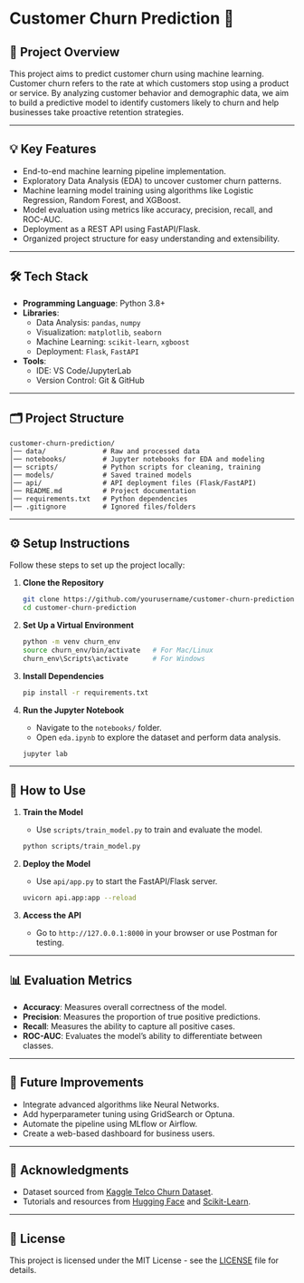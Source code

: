 
# Customer Churn Prediction 🚀

## 🖖 Project Overview
This project aims to predict customer churn using machine learning. Customer churn refers to the rate at which customers stop using a product or service. By analyzing customer behavior and demographic data, we aim to build a predictive model to identify customers likely to churn and help businesses take proactive retention strategies.

---

## 💡 Key Features
- End-to-end machine learning pipeline implementation.
- Exploratory Data Analysis (EDA) to uncover customer churn patterns.
- Machine learning model training using algorithms like Logistic Regression, Random Forest, and XGBoost.
- Model evaluation using metrics like accuracy, precision, recall, and ROC-AUC.
- Deployment as a REST API using FastAPI/Flask.
- Organized project structure for easy understanding and extensibility.

---

## 🛠️ Tech Stack
- **Programming Language**: Python 3.8+
- **Libraries**: 
  - Data Analysis: `pandas`, `numpy`
  - Visualization: `matplotlib`, `seaborn`
  - Machine Learning: `scikit-learn`, `xgboost`
  - Deployment: `Flask`, `FastAPI`
- **Tools**:
  - IDE: VS Code/JupyterLab
  - Version Control: Git & GitHub

---

## 🗂️ Project Structure
```
customer-churn-prediction/
│── data/              # Raw and processed data
│── notebooks/         # Jupyter notebooks for EDA and modeling
│── scripts/           # Python scripts for cleaning, training
│── models/            # Saved trained models
│── api/               # API deployment files (Flask/FastAPI)
│── README.md          # Project documentation
│── requirements.txt   # Python dependencies
│── .gitignore         # Ignored files/folders
```

---

## ⚙️ Setup Instructions
Follow these steps to set up the project locally:

1. **Clone the Repository**
   ```bash
   git clone https://github.com/yourusername/customer-churn-prediction.git
   cd customer-churn-prediction
   ```

2. **Set Up a Virtual Environment**
   ```bash
   python -m venv churn_env
   source churn_env/bin/activate   # For Mac/Linux
   churn_env\Scripts\activate      # For Windows
   ```

3. **Install Dependencies**
   ```bash
   pip install -r requirements.txt
   ```

4. **Run the Jupyter Notebook**
   - Navigate to the `notebooks/` folder.
   - Open `eda.ipynb` to explore the dataset and perform data analysis.
   ```bash
   jupyter lab
   ```

---

## 🚀 How to Use
1. **Train the Model**
   - Use `scripts/train_model.py` to train and evaluate the model.
   ```bash
   python scripts/train_model.py
   ```

2. **Deploy the Model**
   - Use `api/app.py` to start the FastAPI/Flask server.
   ```bash
   uvicorn api.app:app --reload
   ```

3. **Access the API**
   - Go to `http://127.0.0.1:8000` in your browser or use Postman for testing.

---

## 📊 Evaluation Metrics
- **Accuracy**: Measures overall correctness of the model.
- **Precision**: Measures the proportion of true positive predictions.
- **Recall**: Measures the ability to capture all positive cases.
- **ROC-AUC**: Evaluates the model’s ability to differentiate between classes.

---

## 🤖 Future Improvements
- Integrate advanced algorithms like Neural Networks.
- Add hyperparameter tuning using GridSearch or Optuna.
- Automate the pipeline using MLflow or Airflow.
- Create a web-based dashboard for business users.

---

## 🐝 Acknowledgments
- Dataset sourced from [Kaggle Telco Churn Dataset](https://www.kaggle.com/blastchar/telco-customer-churn).
- Tutorials and resources from [Hugging Face](https://huggingface.co/) and [Scikit-Learn](https://scikit-learn.org/).

---

## 📜 License
This project is licensed under the MIT License - see the [LICENSE](LICENSE) file for details.